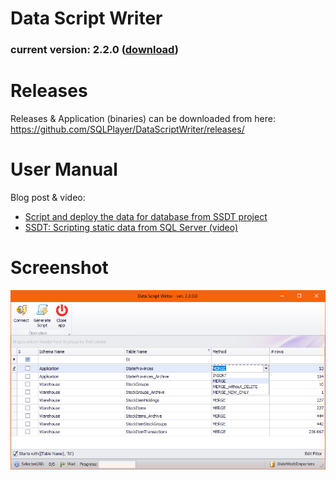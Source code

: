 # Data Script Writer
### current version: 2.2.0 ([download](https://github.com/SQLPlayer/DataScriptWriter/releases/download/v2.2/DataScriptWriter_v2.2.0.zip))

# Releases
Releases & Application (binaries) can be downloaded from here:  
https://github.com/SQLPlayer/DataScriptWriter/releases/

# User Manual
Blog post & video:
- [Script and deploy the data for database from SSDT project](https://sqlplayer.net/2019/10/script-deploy-the-data-for-database-from-ssdt-project/)
- [SSDT: Scripting static data from SQL Server (video)](https://sqlplayer.net/2020/04/ssdt-scripting-static-data-from-sql-server-video/)


# Screenshot
![](.\images\data-script-writer-selecting.png)